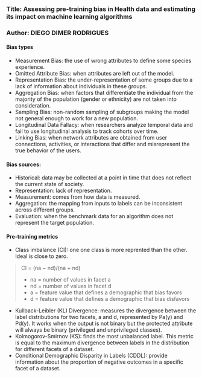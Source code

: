 ### Title: Assessing pre-training bias in Health data and estimating its impact on machine learning algorithms
### Author: DIEGO DIMER RODRIGUES


#### Bias types
- Measurement Bias: the use of wrong attributes to define some species experience.
- Omitted Attribute Bias: when attributes are left out of the model.
- Representation Bias: the under-representation of some groups due to a lack of information about individuals in these groups.
- Aggregation Bias: when factors that differentiate the individual from the majority of the population (gender or ethnicity) are not taken into consideration.
- Sampling Bias: non-random sampling of subgroups making the model not general enough to work for a new population.
- Longitudinal Data Fallacy: when researchers analyze temporal data and fail to use longitudinal analysis to track cohorts over time.
- Linking Bias: when network attributes are obtained from user connections, activities, or interactions that differ and misrepresent the true behavior of the users.

#### Bias sources:
- Historical: data may be collected at a point in time that does not reflect the current state of society.
- Representation: lack of representation.
- Measurement: comes from how data is measured.
- Aggregation: the mapping from inputs to labels can be inconsistent across different groups.
-  Evaluation: when the benchmark data for an algorithm does not represent the target population.

#### Pre-training metrics 
 - Class imbalance (CI): one one class is more reprented than the other. Ideal is close to zero.
> CI = (na − nd)/(na + nd)
> - na = number of values in facet a
> - nd = number of values in facet d
> - a = feature value that defines a demographic that bias favors
> - d = feature value that defines a demographic that bias disfavors
- Kullback-Leibler (KL) Divergence: measures the divergence between the label distributions for two facets, a and d, represented by Pa(y) and Pd(y).
It works when the output is not binary  but the protected attribute will always be binary (privileged and unprivileged classes).
-  Kolmogorov-Smirnov (KS): finds the most unbalanced label. This metric is equal to the maximum divergence between labels in the distribution for different facets of a dataset. 
-  Conditional Demographic Disparity in Labels (CDDL): provide information about the proportion of negative outcomes in a specific facet of a dataset.

